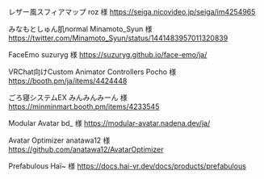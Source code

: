 レザー風スフィアマップ
roz 様
https://seiga.nicovideo.jp/seiga/im4254965

みなもとしゅん肌normal
Minamoto_Syun 様
https://twitter.com/Minamoto_Syun/status/1441483957011320839

FaceEmo
suzuryg 様
https://suzuryg.github.io/face-emo/ja/

VRChat向けCustom Animator Controllers
Pocho 様
https://booth.pm/ja/items/4424448

ごろ寝システムEX
みんみんみーん 様
https://minminmart.booth.pm/items/4233545

Modular Avatar
bd_ 様
https://modular-avatar.nadena.dev/ja/

Avatar Optimizer
anatawa12 様
https://github.com/anatawa12/AvatarOptimizer

Prefabulous
Haï~ 様
https://docs.hai-vr.dev/docs/products/prefabulous